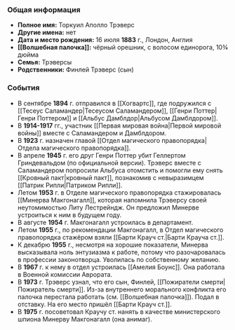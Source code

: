### Общая информация
- **Полное имя:** Торкуил Аполло Трэверс
- **Другие имена:** нет
- **Дата и место рождения:** 16 июля **1883** г., Лондон, Англия
- **[[Волшебная палочка]]:** чёрный орешник, с волосом единорога, 10¾ дюйма
- **Семья:** Трэверсы
- **Родственники:** Финлей Трэверс (сын)

### События
- В сентябре **1894** г. отправился в [[Хогвартс]], где подружился с [[Тесеус Саламандер|Тесеусом Саламандером]], [[Генри Поттер|Генри Поттером]] и [[Альбус Дамблдор|Альбусом Дамблдором]].
- В **1914-1917** гг., участник [[Первая мировая война|Первой мировой войны]] вместе с Саламандером и Дамблдором.
- В **1923** г. назначен главой [[Отдел магического правопорядка|Отдела магического правопорядка]].
- В апреле **1945** г. его друг Генри Поттер убит Геллертом Гриндевальдом (по официальной версии). Трэверс вместе с Саламандером попросили Альбуса отомстить и помогли ему снять [[Кровный пакт|кровный пакт]], познакомив с невыразимцем [[Патрик Рипли|Патриком Рипли]].
- Летом **1953** г. в Отделе магического правопорядка стажировалась [[Минерва Макгонагалл]], которая напомнила Трэверсу своей неутомимостью Литу Лестрейндж. Он предложил Минерве устроиться к ним в будущем году.
- В августе **1954** г. Макгонагалл устроилась в департамент.
- Летом **1955** г., по рекомендации Макгонагалл, в Отдел магического правопорядка стажёром взяли [[Барти Крауч ст.|Барти Крауча ст.]].
- К декабрю **1955** г., несмотря на хорошие показатели, Минерва высказывала ноль энтузиазма к работе, потому что разочаровалась в профессии законотворца. Уволилась по собственному желанию.
- В **1967** г. к нему в отдел устроилась [[Амелия Боунс]]. Она работала в Военной комиссии Аврората.
- В **1973** г. Трэверс узнал, что его сын, Финлей, [[Пожиратели смерти|Пожиратель смерти]]. Из-за внутреннего морального конфликта его палочка перестала работать (см. [[Волшебная палочка]]). Подал в отставку. На его место пришёл [[Барти Крауч ст.]].
- В **1975** г. посоветовал Краучу ст. нанять в качестве министерского шпиона Минерву Макгонагалл (она анимаг).
